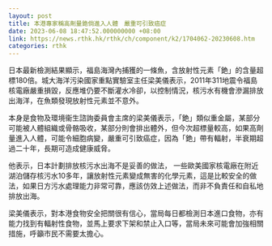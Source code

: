 ```yaml
---
layout: post
title: 本港專家稱高劑量銫倘進入人體　嚴重可引致癌症
date: 2023-06-08 18:47:52.000000000 +08:00
link: https://news.rthk.hk/rthk/ch/component/k2/1704062-20230608.htm
categories: rthk
---
```


日本最新檢測結果顯示，福島海灣內捕獲的一條魚，含放射性元素「銫」的含量超標180倍。城大海洋污染國家重點實驗室主任梁美儀表示，2011年311地震令福島核電廠嚴重損毀，反應堆仍要不斷灌水冷卻，以控制情況，核污水有機會滲漏排放出海洋，在魚類發現放射性元素並不意外。

本身是食物及環境衞生諮詢委員會主席的梁美儀表示，「銫」類似重金屬，某部分可能被人體組織或骨骼吸收，某部分則會排出體外，但今次超標量較高，如果高劑量進入人體，可能令細胞病變，嚴重可引致癌症，因為「銫」帶有輻射，半衰期超過二十年，長期可造成健康威脅。

他表示，日本計劃排放核污水出海不是妥善的做法， 一些歐美國家核電廠在附近湖泊儲存核污水10多年，讓放射性元素變成無害的化學元素，這是比較安全的做法，如果日方污水處理能力非常可靠，應該仿效上述做法，而非不負責任和自私地排放出海。

梁美儀表示，對本港食物安全把關很有信心，當局每日都檢測日本進口食物，亦有能力找到有輻射性食物，並馬上要求下架和禁止入口等，當局未來可能會加強相關措施，呼籲市民不需要太擔心。
